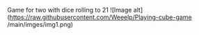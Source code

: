Game for two with dice rolling to 21
![Image alt](https://raw.githubusercontent.com/Weeelp/Playing-cube-game
/main/imges/img1.png)
